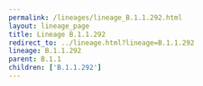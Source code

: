 ```yaml
---
permalink: /lineages/lineage_B.1.1.292.html
layout: lineage_page
title: Lineage B.1.1.292
redirect_to: ../lineage.html?lineage=B.1.1.292
lineage: B.1.1.292
parent: B.1.1
children: ['B.1.1.292']
---
```


